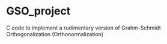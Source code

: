 # GSO_project
C code to implement a rudimentary version of Grahm-Schmidt Orthogonalization (Orthonormalization)
